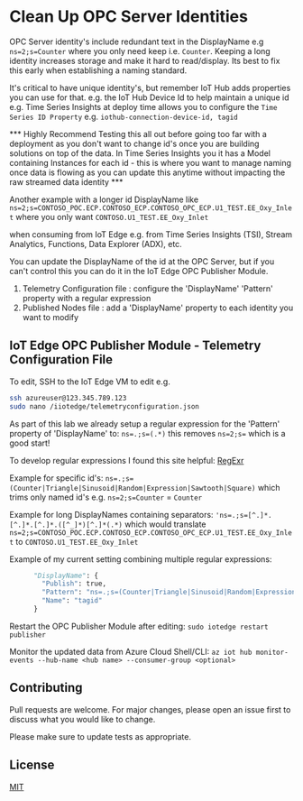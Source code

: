 # Clean Up OPC Server Identities


OPC Server identity's include redundant text in the DisplayName e.g ```ns=2;s=Counter``` where you only need keep i.e. ```Counter```. Keeping a long identity increases storage and make it hard to read/display. Its best to fix this early when establishing a naming standard.

It's critical to have unique identity's, but remember IoT Hub adds properties you can use for that. e.g. the IoT Hub Device Id to help maintain a unique id e.g. Time Series Insights at deploy time allows you to configure the ```Time Series ID Property``` e.g. 
```iothub-connection-device-id, tagid```

*** Highly Recommend Testing this all out before going too far with a deployment as you don't want to change id's once you are building solutions on top of the data. In Time Series Insights you it has a Model containing Instances for each id - this is where you want to manage naming once data is flowing as you can update this anytime without impacting the raw streamed data identity ***

Another example with a longer id DisplayName like ```ns=2;s=CONTOSO_POC.ECP.CONTOSO_ECP.CONTOSO_OPC_ECP.U1_TEST.EE_Oxy_Inlet``` where you only want ```CONTOSO.U1_TEST.EE_Oxy_Inlet```

 when consuming from IoT Edge e.g. from Time Series Insights (TSI), Stream Analytics, Functions, Data Explorer (ADX), etc.

You can update the DisplayName of the id at the OPC Server, but if you can't control this you can do it in the IoT Edge OPC Publisher Module.

1. Telemetry Configuration file : configure the 'DisplayName' 'Pattern' property with a regular expression
2. Published Nodes file : add a 'DisplayName' property to each identity you want to modify

## IoT Edge OPC Publisher Module - Telemetry Configuration File

To edit, SSH to the IoT Edge VM to edit e.g. 
```bash
ssh azureuser@123.345.789.123
sudo nano /iiotedge/telemetryconfiguration.json
```

As part of this lab we already setup a regular expression for the 'Pattern' property of 'DisplayName' to: ```ns=.;s=(.*)``` this removes ```ns=2;s=``` which is a good start!

To develop regular expressions I found this site helpful: [RegExr](ttps://regexr.com/)

Example for specific id's:
```ns=.;s=(Counter|Triangle|Sinusoid|Random|Expression|Sawtooth|Square)``` which trims only named id's e.g. ```ns=2;s=Counter``` = ```Counter```

Example for long DisplayNames containing separators:
```'ns=.;s=[^.]*.[^.]*.[^.]*.([^_]*)[^.]*(.*)``` which would translate ```ns=2;s=CONTOSO_POC.ECP.CONTOSO_ECP.CONTOSO_OPC_ECP.U1_TEST.EE_Oxy_Inlet``` to ```CONTOSO.U1_TEST.EE_Oxy_Inlet```

Example of my current setting combining multiple regular expressions:
```python
      "DisplayName": {
        "Publish": true,
        "Pattern": "ns=.;s=(Counter|Triangle|Sinusoid|Random|Expression|Sawtooth|Square)|ns=.;s=[^.]*.[^.]*.[^.]*.([^_]*)[^.]*(.*)",
        "Name": "tagid"
      }
```

Restart the OPC Publisher Module after editing: ```sudo iotedge restart publisher```


Monitor the updated data from Azure Cloud Shell/CLI: ```az iot hub monitor-events --hub-name <hub name> --consumer-group <optional>```

## Contributing
Pull requests are welcome. For major changes, please open an issue first to discuss what you would like to change.

Please make sure to update tests as appropriate.

## License
[MIT](https://choosealicense.com/licenses/mit/)